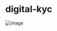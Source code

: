 # digital-kyc

![image](https://user-images.githubusercontent.com/87201999/203700837-b3ebc825-687d-4690-bd30-b59313b5e544.png)
